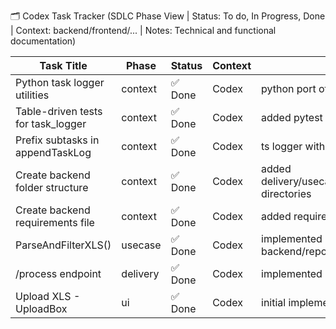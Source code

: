 🗂️ Codex Task Tracker (SDLC Phase View | Status: To do, In Progress, Done | Context: backend/frontend/... | Notes: Technical and functional documentation)


| **Task Title**                    | **Phase**                   | **Status** | **Context** | **Notes** | **Created** | **Updated** |
| --------------------------------- | --------------------------- | ---------- | ----------- | -------------------------------------------------------------- | ---------- | --------- |
| Python task logger utilities | context                   | ✅ Done        | Codex       | python port of go utilities | 2025-07-10 | 2025-07-10 |
| Table-driven tests for task_logger | context                   | ✅ Done        | Codex       | added pytest table-driven tests | 2025-07-10 | 2025-07-10 |
| Prefix subtasks in appendTaskLog | context                   | ✅ Done        | Codex       | ts logger with parentTaskName | 2025-07-10 | 2025-07-10 |
| Create backend folder structure | context                   | ✅ Done        | Codex       | added delivery/usecase/repository directories | 2025-07-10 | 2025-07-10 |
| Create backend requirements file | context                   | ✅ Done        | Codex       | added requirements.txt and docs | 2025-07-10 | 2025-07-10 |
| ParseAndFilterXLS()       | usecase                   | ✅ Done        | Codex       | implemented parser in backend/repository/xls_parser.py | 2025-07-10 | 2025-07-10 |
| /process endpoint         | delivery                  | ✅ Done        | Codex       | implemented FastAPI route | 2025-07-10 | 2025-07-10 |
| Upload XLS - UploadBox    | ui                        | ✅ Done        | Codex       | initial implementation | 2025-07-11 | 2025-07-11 |
